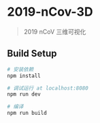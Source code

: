 # 2019-nCov-3D

> 2019 nCoV 三维可视化

## Build Setup

``` bash
# 安装依赖
npm install

# 调试运行 at localhost:8080
npm run dev

# 编译
npm run build

```


